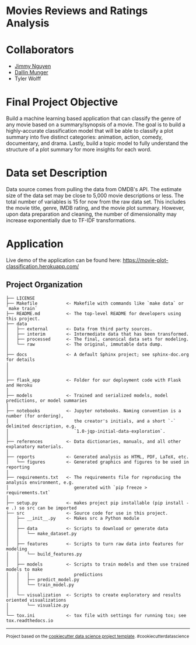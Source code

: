Movies Reviews and Ratings Analysis
==============================

# Collaborators 

- [Jimmy Nguyen](https://github.com/jimmy-nguyen-data-science)
- [Dallin Munger](https://github.com/dmunger27)
- Tyler Wolff

# Final Project Objective

Build a machine learning based application that can classify the genre of any movie based on a summary/synopsis of a movie. The goal is to build a highly-accurate classification model that will be able to classify a plot summary into five distinct categories: animation, action, comedy, documentary, and drama. Lastly, build a topic model to fully understand the structure of a plot summary for more insights for each word.

# Data set Description

Data source comes from pulling the data from OMDB's API. The estimate size of the data set may be close to 5,000 movie descriptions or less. The total number of variables is 15 for now from the raw data set. This includes the movie title, genre, IMDB rating, and the movie plot summary. However, upon data preparation and cleaning, the number of dimensionality may increase exponentially due to TF-IDF transformations.

# Application 

Live demo of the application can be found here: https://movie-plot-classification.herokuapp.com/ 

Project Organization
------------

    ├── LICENSE
    ├── Makefile           <- Makefile with commands like `make data` or `make train`
    ├── README.md          <- The top-level README for developers using this project.
    ├── data
    │   ├── external       <- Data from third party sources.
    │   ├── interim        <- Intermediate data that has been transformed.
    │   ├── processed      <- The final, canonical data sets for modeling.
    │   └── raw            <- The original, immutable data dump.
    │
    ├── docs               <- A default Sphinx project; see sphinx-doc.org for details
    │
    │
    │
    ├── flask_app          <- Folder for our deployment code with Flask and Heroku
    │
    ├── models             <- Trained and serialized models, model predictions, or model summaries
    │
    ├── notebooks          <- Jupyter notebooks. Naming convention is a number (for ordering),
    │                         the creator's initials, and a short `-` delimited description, e.g.
    │                         `1.0-jqp-initial-data-exploration`.
    │
    ├── references         <- Data dictionaries, manuals, and all other explanatory materials.
    │
    ├── reports            <- Generated analysis as HTML, PDF, LaTeX, etc.
    │   └── figures        <- Generated graphics and figures to be used in reporting
    │
    ├── requirements.txt   <- The requirements file for reproducing the analysis environment, e.g.
    │                         generated with `pip freeze > requirements.txt`
    │
    ├── setup.py           <- makes project pip installable (pip install -e .) so src can be imported
    ├── src                <- Source code for use in this project.
    │   ├── __init__.py    <- Makes src a Python module
    │   │
    │   ├── data           <- Scripts to download or generate data
    │   │   └── make_dataset.py
    │   │
    │   ├── features       <- Scripts to turn raw data into features for modeling
    │   │   └── build_features.py
    │   │
    │   ├── models         <- Scripts to train models and then use trained models to make
    │   │   │                 predictions
    │   │   ├── predict_model.py
    │   │   └── train_model.py
    │   │
    │   └── visualization  <- Scripts to create exploratory and results oriented visualizations
    │       └── visualize.py
    │
    └── tox.ini            <- tox file with settings for running tox; see tox.readthedocs.io


--------

<p><small>Project based on the <a target="_blank" href="https://drivendata.github.io/cookiecutter-data-science/">cookiecutter data science project template</a>. #cookiecutterdatascience</small></p>

